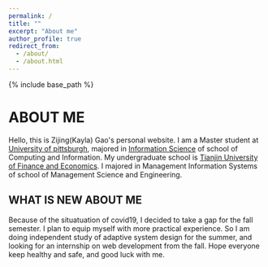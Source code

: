 ```yaml
---
permalink: /
title: ""
excerpt: "About me"
author_profile: true
redirect_from: 
  - /about/
  - /about.html
---
```

{% include base_path %}


ABOUT ME
======


Hello, this is Zijing(Kayla) Gao's personal website. I am a Master student at [University of pittsburgh](https://www.pitt.edu), majored in [Information Science](http://sci.pitt.edu/academics/masters/is/) of school of Computing and Information. My undergraduate school is [Tianjin University of Finance and Economics](http://www.tjufe.edu.cn). I majored in Management Information Systems of school of Management Science and Engineering.




WHAT IS NEW ABOUT ME
------


Because of the situatuation of covid19, I decided to take a gap for the fall semester. I plan to equip myself with more practical experience. So I am doing independent study of adaptive system design for the summer, and looking for an internship on web development from the fall. Hope everyone keep healthy and safe, and good luck with me.
